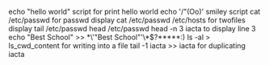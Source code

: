 echo "hello world" script for print hello world
echo '/"(Oo)' smiley script
cat /etc/passwd for passwd display
cat /etc/passwd /etc/hosts for twofiles display
tail /etc/passwd
head /etc/passwd
head -n 3 iacta to display line 3
echo "Best School" >> \*\\'"Best School"\'\\*$\?\*\*\*\*\*:)
ls -al > ls_cwd_content for writing into a file
tail -1 iacta >> iacta for duplicating iacta
